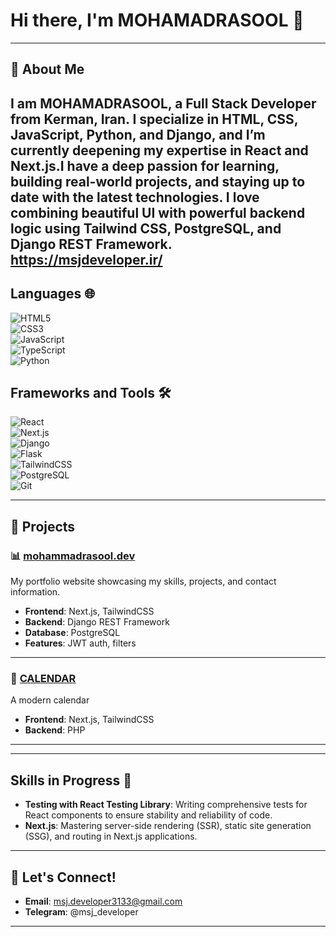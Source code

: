 #  Hi there, I'm MOHAMADRASOOL 👋  

---

## 🌟 About Me  

I am MOHAMADRASOOL, a Full Stack Developer from Kerman, Iran. I specialize in HTML, CSS, JavaScript, Python, and Django, and I’m currently deepening my expertise in React and Next.js.I have a deep passion for learning, building real-world projects, and staying up to date with the latest technologies. I love combining beautiful UI with powerful backend logic using Tailwind CSS, PostgreSQL, and Django REST Framework.
https://msjdeveloper.ir/
--- 

## Languages 🌐

![HTML5](https://img.shields.io/badge/HTML5-E34F26?style=flat&logo=html5&logoColor=white)  
![CSS3](https://img.shields.io/badge/CSS3-1572B6?style=flat&logo=css3&logoColor=white)  
![JavaScript](https://img.shields.io/badge/JavaScript-F7DF1E?style=flat&logo=javascript&logoColor=black)  
![TypeScript](https://img.shields.io/badge/TypeScript-007ACC?style=flat&logo=typescript&logoColor=white)  
![Python](https://img.shields.io/badge/Python-3776AB?style=flat&logo=python&logoColor=white)

## Frameworks and Tools 🛠️

![React](https://img.shields.io/badge/React-61DAFB?style=flat&logo=react&logoColor=black)  
![Next.js](https://img.shields.io/badge/Next.js-000000?style=flat&logo=nextdotjs&logoColor=white)  
![Django](https://img.shields.io/badge/Django-092E20?style=flat&logo=django&logoColor=white)  
![Flask](https://img.shields.io/badge/Flask-000000?style=flat&logo=flask&logoColor=white)  
![TailwindCSS](https://img.shields.io/badge/TailwindCSS-06B6D4?style=flat&logo=tailwindcss&logoColor=white)  
![PostgreSQL](https://img.shields.io/badge/PostgreSQL-4169E1?style=flat&logo=postgresql&logoColor=white)  
![Git](https://img.shields.io/badge/Git-F05032?style=flat&logo=git&logoColor=white)



---
## 💼 Projects

### 📊 [mohammadrasool.dev](https://msjdeveloper.ir/)  
My portfolio website showcasing my skills, projects, and contact information.  
- **Frontend**: Next.js, TailwindCSS  
- **Backend**: Django REST Framework  
- **Database**: PostgreSQL  
- **Features**: JWT auth, filters

---

### 🚀 [CALENDAR](https://sanihe.ir/)  
A modern calendar 
- **Frontend**: Next.js, TailwindCSS  
- **Backend**: PHP
---

---


## Skills in Progress 🚀

- **Testing with React Testing Library**: Writing comprehensive tests for React components to ensure stability and reliability of code.
- **Next.js**: Mastering server-side rendering (SSR), static site generation (SSG), and routing in Next.js applications.
  
---

## 🤝 Let's Connect!  

- **Email**: [msj.developer3133@gmail.com](mailto:msj.developer3133@gmail.com)
- **Telegram**: @msj_developer

---
